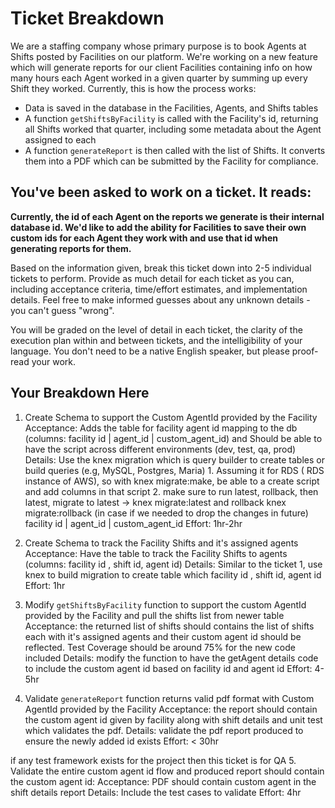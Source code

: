 # Ticket Breakdown
We are a staffing company whose primary purpose is to book Agents at Shifts posted by Facilities on our platform. We're working on a new feature which will generate reports for our client Facilities containing info on how many hours each Agent worked in a given quarter by summing up every Shift they worked. Currently, this is how the process works:

- Data is saved in the database in the Facilities, Agents, and Shifts tables
- A function `getShiftsByFacility` is called with the Facility's id, returning all Shifts worked that quarter, including some metadata about the Agent assigned to each
- A function `generateReport` is then called with the list of Shifts. It converts them into a PDF which can be submitted by the Facility for compliance.

## You've been asked to work on a ticket. It reads:

**Currently, the id of each Agent on the reports we generate is their internal database id. We'd like to add the ability for Facilities to save their own custom ids for each Agent they work with and use that id when generating reports for them.**


Based on the information given, break this ticket down into 2-5 individual tickets to perform. Provide as much detail for each ticket as you can, including acceptance criteria, time/effort estimates, and implementation details. Feel free to make informed guesses about any unknown details - you can't guess "wrong".


You will be graded on the level of detail in each ticket, the clarity of the execution plan within and between tickets, and the intelligibility of your language. You don't need to be a native English speaker, but please proof-read your work.

## Your Breakdown Here

1. Create Schema to support the Custom AgentId provided by the Facility
    Acceptance:
        Adds the table for facility agent id mapping to the db (columns: facility id | agent_id | custom_agent_id) and
        Should be able to have the script across different environments (dev, test, qa, prod)
    Details:
        Use the knex migration which is query builder to create tables or build queries (e.g, MySQL, Postgres, Maria)
        1. Assuming it for RDS ( RDS instance of AWS), so with knex migrate:make, be able to a create script and add columns in that script
        2. make sure to run latest, rollback, then latest, migrate to latest -> knex migrate:latest and rollback knex migrate:rollback (in case if we needed to drop the changes in future)
        facility id | agent_id | custom_agent_id
    Effort: 1hr-2hr 


2. Create Schema to track the Facility Shifts and it's assigned agents
    Acceptance:
        Have the table to track the Facility Shifts to agents (columns: facility id , shift id, agent id)
    Details:
       Similar to the ticket 1, use knex to build migration to create table which facility id , shift id, agent id
    Effort: 1hr

3. Modify `getShiftsByFacility` function to support the custom AgentId provided by the Facility and pull the shifts list from newer table
    Acceptance:
        the returned list of shifts should contains the list of shifts each with it's assigned agents and their custom agent id should be reflected.
        Test Coverage should be around 75% for the new code included
    Details:
        modify the function to have the getAgent details code to include the custom agent id based on  facility id and agent id
    Effort: 4-5hr


4. Validate `generateReport` function returns valid pdf format with Custom AgentId provided by the Facility
    Acceptance:
        the report should contain the custom agent id given by facility along with shift details and unit test which validates the pdf.
    Details:
        validate the pdf report produced to ensure the newly added id exists
    Effort: < 30hr 

if any test framework exists for the project then this ticket is for QA
5. Validate the entire custom agent id flow and produced report should contain the custom agent id:
    Acceptance:
        PDF should contain custom agent in the shift details report
    Details:
        Include the test cases to validate
    Effort: 4hr


